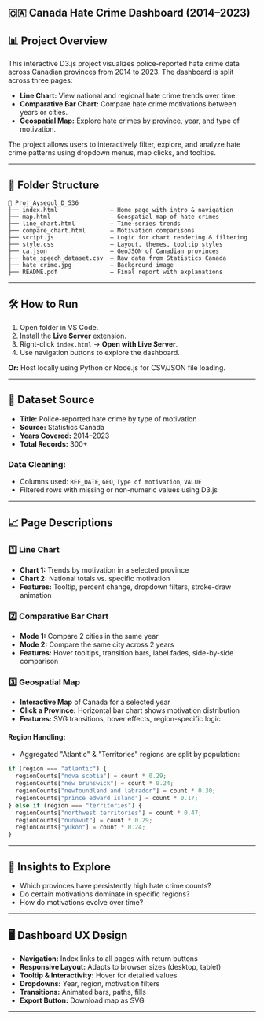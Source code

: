 
 🇨🇦 Canada Hate Crime Dashboard (2014–2023)
---

## 📊 Project Overview

This interactive D3.js project visualizes police-reported hate crime data across Canadian provinces from 2014 to 2023. The dashboard is split across three pages:

- **Line Chart:** View national and regional hate crime trends over time.
- **Comparative Bar Chart:** Compare hate crime motivations between years or cities.
- **Geospatial Map:** Explore hate crimes by province, year, and type of motivation.

The project allows users to interactively filter, explore, and analyze hate crime patterns using dropdown menus, map clicks, and tooltips.

---

## 📁 Folder Structure

```
📁 Proj_Aysegul_D_536
├── index.html               – Home page with intro & navigation
├── map.html                 – Geospatial map of hate crimes
├── line_chart.html          – Time-series trends
├── compare_chart.html       – Motivation comparisons
├── script.js                – Logic for chart rendering & filtering
├── style.css                – Layout, themes, tooltip styles
├── ca.json                  – GeoJSON of Canadian provinces
├── hate_speech_dataset.csv  – Raw data from Statistics Canada
├── hate crime.jpg           – Background image
├── README.pdf               – Final report with explanations
```

---

## 🛠️ How to Run

1. Open folder in VS Code.
2. Install the **Live Server** extension.
3. Right-click `index.html` → **Open with Live Server**.
4. Use navigation buttons to explore the dashboard.

**Or:** Host locally using Python or Node.js for CSV/JSON file loading.

---

## 🧩 Dataset Source

- **Title:** Police-reported hate crime by type of motivation  
- **Source:** Statistics Canada  
- **Years Covered:** 2014–2023  
- **Total Records:** 300+

### Data Cleaning:
- Columns used: `REF_DATE`, `GEO`, `Type of motivation`, `VALUE`
- Filtered rows with missing or non-numeric values using D3.js

---

## 📈 Page Descriptions

### 1️⃣ Line Chart

- **Chart 1:** Trends by motivation in a selected province
- **Chart 2:** National totals vs. specific motivation
- **Features:** Tooltip, percent change, dropdown filters, stroke-draw animation

### 2️⃣ Comparative Bar Chart

- **Mode 1:** Compare 2 cities in the same year
- **Mode 2:** Compare the same city across 2 years
- **Features:** Hover tooltips, transition bars, label fades, side-by-side comparison

### 3️⃣ Geospatial Map

- **Interactive Map** of Canada for a selected year
- **Click a Province:** Horizontal bar chart shows motivation distribution
- **Features:** SVG transitions, hover effects, region-specific logic

#### Region Handling:
- Aggregated "Atlantic" & "Territories" regions are split by population:
```js
if (region === "atlantic") {
  regionCounts["nova scotia"] = count * 0.29;
  regionCounts["new brunswick"] = count * 0.24;
  regionCounts["newfoundland and labrador"] = count * 0.30;
  regionCounts["prince edward island"] = count * 0.17;
} else if (region === "territories") {
  regionCounts["northwest territories"] = count * 0.47;
  regionCounts["nunavut"] = count * 0.29;
  regionCounts["yukon"] = count * 0.24;
}
```

---

## 🧠 Insights to Explore

- Which provinces have persistently high hate crime counts?
- Do certain motivations dominate in specific regions?
- How do motivations evolve over time?

---

## 🖥️ Dashboard UX Design

- **Navigation:** Index links to all pages with return buttons
- **Responsive Layout:** Adapts to browser sizes (desktop, tablet)
- **Tooltip & Interactivity:** Hover for detailed values
- **Dropdowns:** Year, region, motivation filters
- **Transitions:** Animated bars, paths, fills
- **Export Button:** Download map as SVG

---
